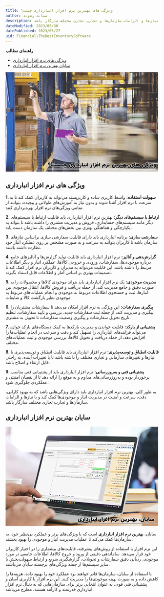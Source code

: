 ```yaml
---
title: ویژگی های بهترین نرم افزار انبارداری چیست؟
author: سمانه رشوند
description: به طور کلی، بهترین نرم افزار انبارداری باید دارای ویژگی‌هایی باشد که به بهبود کارایی، دقت، سرعت و امنیت در مدیریت انبار و موجودی‌ها کمک کند و با نیازها و الزامات سازمان‌ها و تجارب تجاری مختلف سازگار باشد
dateModified: 2023/05/30
datePublished: 2023/05/27
uid: Financial\TheBestInventorySoftware
---
```


**راهنمای مطالب**
- [ویژگی های نرم افزار انبارداری](#ویژگی-های-نرم-افزار-انبارداری)
- [سایان بهترین نرم افزار انبارداری](#سایان-بهترین-نرم-افزار-انبارداری)

![بهترین نرم افزار انبارداری](./Images/TheBestInventorySoftware-02.webp)


## ویژگی های نرم افزار انبارداری

**1. سهولت استفاده:** واسط کاربری ساده و کاربرپسند می‌تواند به کاربران کمک کند تا به سرعت با نرم افزار آشنا شوند و بدون نیاز به آموزش‌های طولانی و پیچیده، بتوانند از تمامی ویژگی‌های نرم افزار بهره‌برداری کنند.

**2. ارتباط با سیستم‌های دیگر:** بهترین نرم افزار انبارداری باید قابلیت ارتباط با سیستم‌های دیگر مانند سیستم‌های حسابداری، فروش و مدیریت مشتری را داشته باشد تا بتواند به یکپارچگی و هماهنگی بهتری بین بخش‌های مختلف یک سازمان دست یابد.

**3. سفارشی سازی:** برنامه انبارداری باید دارای قابلیت سفارشی سازی براساس نیازهای سازمان باشد تا کاربران بتوانند به سرعت و به صورت مشخص بر روی عملکرد انبار خود نظارت داشته باشند. 

**4. گزارش‌دهی و آنالیز:** نرم افزار انبارداری باید قابلیت تولید گزارش‌ها و آنالیزهای جامع درباره موجودی‌ها، سفارشات، ورودی و خروجی کالاها، عملکرد انبار و دیگر اطلاعات مرتبط را داشته باشد. این قابلیت می‌تواند به مدیران و کاربران نرم افزار کمک کند تا تصمیمات بهتری بر اساس آمار و اطلاعات قابل استناد بگیرند.

**5. مدیریت موجودی:** یک نرم افزار انبارداری باید بتواند موجودی کالاها و محصولات را به صورت دقیق و جامع مدیریت کند، از جمله دریافت و فروش کالاها، انتقال موجودی بین انبارها، ثبت و جستجوی اطلاعات مربوط به موجودی و انجام عملیات‌های مربوط به موجودی نظیر بازگشت کالا و ضایعات.

**6. پیگیری سفارشات:** این ویژگی به نرم افزار امکان می‌دهد تا سفارشات مشتریان را پیگیری و مدیریت کند، از جمله ثبت سفارشات جدید، بررسی و تایید سفارشات، تنظیم تاریخ تحویل سفارشات و پیگیری وضعیت سفارشات تا تحویل به مشتری.

**7. پشتیبانی از بارکد:** قابلیت خواندن و مدیریت بارکدها به کمک دستگاه‌های بارکد خوان، می‌تواند فرایندهای انبارداری را تسهیل کند و دقت و سرعت در انجام عملیات‌ها را افزایش دهد، از جمله دریافت و تحویل کالاها، بررسی موجودی و ثبت عملیات‌های مختلف.

**8. قابلیت انطباق و توسعه‌پذیری:** نرم افزار انبارداری باید قابلیت انطباق و توسعه‌پذیری با نیازها و تغییر‌های سازمانی و تجاری مختلف را داشته باشد تا با تغییرات آینده، به راحتی قابل ارتقاء و اصلاح باشد.

**9. پشتیبانی فنی و به‌روزرسانی:** نرم افزار انبارداری باید از پشتیبانی فنی مناسب برخوردار بوده و به‌روزرسانی‌های مداوم و به موقع را ارائه دهد تا از نقصان امنیتی و عملکردی جلوگیری شود.

به طور کلی، بهترین نرم افزار انبارداری باید دارای ویژگی‌هایی باشد که به بهبود کارایی، دقت، سرعت و امنیت در مدیریت انبار و موجودی‌ها کمک کند و با نیازها و الزامات سازمان‌ها و تجارب تجاری مختلف سازگار باشد.

## سایان بهترین نرم افزار انبارداری

![سایان، بهترین نرم افزار انبارداری](./Images/TheBestInventorySoftware-01.webp)

سایان، **بهترین نرم افزار انبارداری** است که با ویژگی‌های برتر و عملکرد بی‌نظیر خود، به سازمان‌ها کمک می‌کند تا عملیات مدیریت انبار و موجودی را بهبود بخشند.

این نرم افزار با استفاده از روش‌های پیشرفته، قابلیت‌های بیشماری را در اختیار کاربران خود قرار می‌دهد. ساماندهی دقیقی از ورود و خروج کالاها، اطلاعات جامعی در مورد موجودی، ردیابی دقیق سفارشات و تحویلات، گزارشگیری سریع و ارتباط سهولت‌بخش با سایر سیستم‌ها از جمله ویژگی‌های برجسته سایان می‌باشند.

با استفاده از سایان، سازمان‌ها قادر خواهند بود عملکرد خود را بهبود داده، هزینه‌ها را کاهش داده و به صورت بهینه موجودی‌ها را مدیریت کنند. این نرم افزار با کاربری آسان و پشتیبانی فنی قوی، به عنوان انتخابی برتر برای سازمان‌هایی که به دنبال نرم افزار انبارداری قدرتمند و کارآمد هستند، مطرح می‌باشد.

[ویژگی های نرم افزار انبارداری]: #ویژگی-های-نرم-افزار-انبارداری
[سایان بهترین نرم افزار انبارداری]: #سایان-بهترین-نرم-افزار-انبارداری